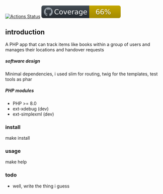 [![Actions Status](https://github.com/xuedi/sharedBookshelf/workflows/PHP-Unit/badge.svg)](https://github.com/xuedi/sharedBookshelf/actions)
[![Code Coverage](https://raw.githubusercontent.com/xuedi/sharedBookshelf/master/tests/badge/coverage.svg?sanitize=true)](https://github.com/xuedi/sharedBookshelf/blob/master/tests/badge_generator.php)


## introduction
A PHP app that can track items like books within a group of users and manages their locations
and handover requests

##### software design
Minimal dependencies, i used slim for routing, twig for the templates, test tools as phar

##### PHP modules
- PHP >= 8.0
- ext-xdebug (dev)
- ext-simplexml (dev)

### install
make install

### usage
make help

### todo
- well, write the thing i guess


